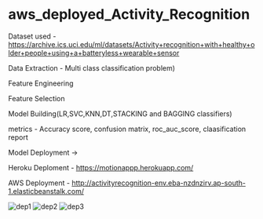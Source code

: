 # aws_deployed_Activity_Recognition

Dataset used - https://archive.ics.uci.edu/ml/datasets/Activity+recognition+with+healthy+older+people+using+a+batteryless+wearable+sensor


Data Extraction - Multi class classification problem)


Feature Engineering


Feature Selection


Model Building(LR,SVC,KNN,DT,STACKING and BAGGING classifiers)


metrics - Accuracy score, confusion matrix, roc_auc_score, claasification report


Model Deployment  ->


Heroku Deploment - https://motionappp.herokuapp.com/


AWS Deployment - http://activityrecognition-env.eba-nzdnzirv.ap-south-1.elasticbeanstalk.com/

![dep1](https://user-images.githubusercontent.com/88729680/137600121-9b0b112f-8c9f-46dd-b9f9-491f3cb1ab58.PNG)
![dep2](https://user-images.githubusercontent.com/88729680/137600131-bcc72a7e-4ba5-4d64-a39f-81730aaa1f7f.PNG)
![dep3](https://user-images.githubusercontent.com/88729680/137600140-e23a0919-d9a6-406d-b6f7-37128ad58a67.PNG)






